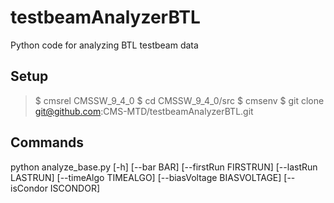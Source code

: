 # testbeamAnalyzerBTL
Python code for analyzing BTL testbeam data

## Setup

>$ cmsrel CMSSW_9_4_0
>$ cd CMSSW_9_4_0/src
>$ cmsenv
>$ git clone git@github.com:CMS-MTD/testbeamAnalyzerBTL.git


## Commands
python analyze_base.py [-h] [--bar BAR] [--firstRun FIRSTRUN] [--lastRun LASTRUN] [--timeAlgo TIMEALGO] [--biasVoltage BIASVOLTAGE] [--isCondor ISCONDOR]